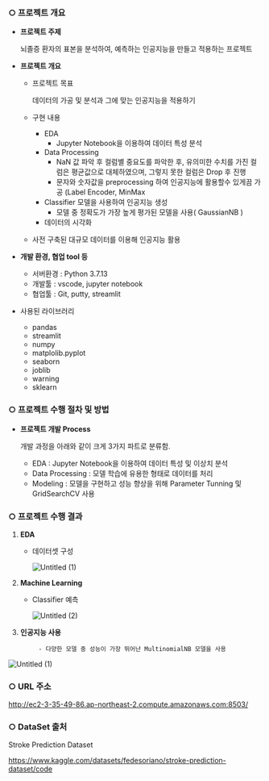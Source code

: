 ### ○ 프로젝트 개요

- **프로젝트 주제**
    
    뇌졸증 환자의 표본을 분석하여, 예측하는 인공지능을 만들고 적용하는 프로젝트
    
- **프로젝트 개요**
    - 프로젝트 목표
        
        데이터의 가공 및 분석과 그에 맞는 인공지능을 적용하기
        
    - 구현 내용
        - EDA
            - Jupyter Notebook을 이용하여 데이터 특성 분석
        - Data Processing
            - NaN 값 파악 후 컬럼별 중요도를 파악한 후, 유의미한 수치를 가진 컬럼은 평균값으로 대체하였으며,
              그렇지 못한 컬럼은 Drop 후 진행
            - 문자와 숫자값을 preprocessing 하여 인공지능에 활용할수 있게끔 가공
              (Label Encoder, MinMax
        - Classifier 모델을 사용하여 인공지능 생성
            - 모델 중 정확도가 가장 높게 평가된 모델을 사용( GaussianNB )
        - 데이터의 시각화
        
    - 사전 구축된 대규모 데이터를 이용해 인공지능 활용
        

- **개발 환경, 협업 tool 등**
    - 서버환경 : Python 3.7.13
    - 개발툴 : vscode, jupyter notebook
    - 협업툴 : Git, putty, streamlit
    
    
-  사용된 라이브러리 
    - pandas
    - streamlit
    - numpy
    - matplolib.pyplot
    - seaborn
    - joblib
    - warning
    - sklearn



### ○ 프로젝트 수행 절차 및 방법

- **프로젝트 개발 Process**
    
    개발 과정을 아래와 같이 크게 3가지 파트로 분류함.
    
    - EDA : Jupyter Notebook을 이용하여 데이터 특성 및 이상치 분석
    - Data Processing : 모델 학습에 유용한 형태로 데이터를 처리
    - Modeling : 모델을 구현하고 성능 향상을 위해 Parameter Tunning 및 GridSearchCV 사용
   


### ○ 프로젝트 수행 결과

1. **EDA**
    - 데이터셋 구성


        ![Untitled (1)](https://img1.daumcdn.net/thumb/R1280x0/?scode=mtistory2&fname=https%3A%2F%2Fblog.kakaocdn.net%2Fdn%2Fts8ml%2FbtrEgwzaOTD%2FuUkm3Pxy72NmKiYrVTwgo0%2Fimg.png)

  
2. **Machine Learning**
    - Classifier 예측


        ![Untitled (2)](https://blog.kakaocdn.net/dn/cFjYma/btrEiIlB6eh/wPdwJ24oU1NYaVM0jyYXy1/img.png)

       
  


 
    

1. **인공지능 사용**
        
            - 다양한 모델 중 성능이 가장 뛰어난 MultinomialNB 모델을 사용
 ![Untitled (1)](https://img1.daumcdn.net/thumb/R1280x0/?scode=mtistory2&fname=https%3A%2F%2Fblog.kakaocdn.net%2Fdn%2FLbxxg%2FbtrD8jIvcAW%2FGR19JUsdKfK5Ctvsr0Yky1%2Fimg.png)

### ○  URL 주소
http://ec2-3-35-49-86.ap-northeast-2.compute.amazonaws.com:8503/

### ○ DataSet 출처
Stroke Prediction Dataset

https://www.kaggle.com/datasets/fedesoriano/stroke-prediction-dataset/code
